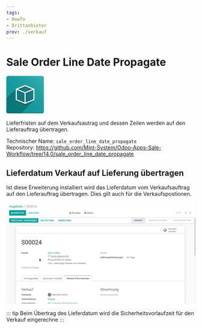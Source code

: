 ```yaml
---
tags:
- HowTo
- Drittanbieter
prev: ./verkauf
---
```

# Sale Order Line Date Propagate
![icon_oms_box](assets/icon_oms_box.png)

Lieferfristen auf dem Verkaufsautrag und dessen Zeilen werden auf den Lieferauftrag übertragen.


Technischer Name: `sale_order_line_date_propagate`\
Repository: <https://github.com/Mint-System/Odoo-Apps-Sale-Workflow/tree/14.0/sale_order_line_date_propagate>

## Lieferdatum Verkauf auf Lieferung übertragen

Ist diese Erweiterung installiert wird das Lieferdatum vom Verkaufsauftrag auf den Lieferauftrag übertragen. Dies gilt auch für die Verkaufspostionen.

![Sale Order Line Date Propagate](assets/Sale%20Order%20Line%20Date%20Propagate.gif)

::: tip
Beim Übertrag des Lieferdatum wird die Sicherheitsvorlaufzeit für den Verkauf eingerechne
:::